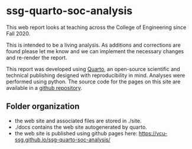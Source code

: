 # ssg-quarto-soc-analysis

This web report looks at teaching across the College of Engineering since Fall 2020.

This is intended to be a living analysis.  As additions and corrections are found please let me know and we can implement the necessary changes and re-render the report.

This report was developed using [Quarto](https://quarto.org/), an open-source scientific and technical publishing designed with reproducibility in mind.  Analyses were performed using python.  The source code for the pages on this site are available in a [github repository](https://github.com/vcu-ssg/ssg-quarto-soc-analysis).

## Folder organization

* the web site and associated files are stored in ./site.
* ./docs contains the web site autogenerated by quarto.
* the web site is published using github pages here: <https://vcu-ssg.github.io/ssg-quarto-soc-analysis/>

